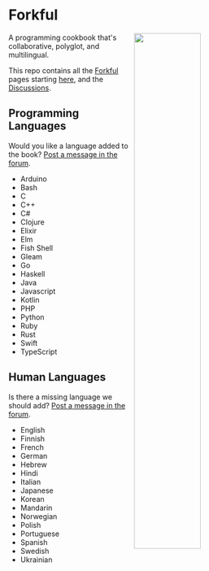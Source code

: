 # Forkful

<img align="right" width="51%" src="https://github.com/dogweather/forkful/assets/150670/115e265f-5c4d-4533-91e6-d2f6987c7850">

A programming cookbook that's collaborative, polyglot, and multilingual. 

This repo contains all the [Forkful](https://forkful.ai) pages starting [here](https://github.com/dogweather/forkful/tree/master/content), and the [Discussions](https://github.com/dogweather/forkful/discussions).

## Programming Languages

Would you like a language added to the book? [Post a message in the forum](https://github.com/dogweather/forkful/discussions/categories/ideas).

* Arduino
* Bash
* C
* C++
* C#
* Clojure
* Elixir
* Elm
* Fish Shell
* Gleam
* Go
* Haskell
* Java
* Javascript
* Kotlin
* PHP
* Python
* Ruby
* Rust
* Swift
* TypeScript

## Human Languages

Is there a missing language we should add? [Post a message in the forum](https://github.com/dogweather/forkful/discussions/categories/ideas).

* English
* Finnish
* French
* German
* Hebrew
* Hindi
* Italian
* Japanese
* Korean
* Mandarin
* Norwegian
* Polish
* Portuguese
* Spanish
* Swedish
* Ukrainian
